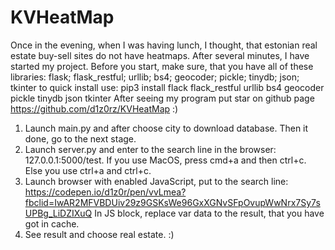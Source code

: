 # KVHeatMap
Once in the evening, when I was having lunch, I thought, that estonian real estate buy-sell sites do not have heatmaps.
After several minutes, I have started my project.
Before you start, make sure, that you have all of these libraries:
flask; flask_restful; urllib; bs4; geocoder; pickle; tinydb; json; tkinter
to quick install use:
pip3 install flack flack_restful urllib bs4 geocoder pickle tinydb json tkinter
After seeing my program put star on github page https://github.com/d1z0rz/KVHeatMap :)
1. Launch main.py and after choose city to download database.
  Then it done, go to the next stage.
2. Launch server.py and enter to the search line in the browser:
  127.0.0.1:5000/test.
  If you use MacOS, press cmd+a and then ctrl+c.
  Else you use  ctrl+a and ctrl+c.
3. Launch browser with enabled JavaScript, put to the search line:
  https://codepen.io/d1z0r/pen/vvLmea?fbclid=IwAR2MFVBDUiv29z9GSKsWe96GxXGNvSFpOvupWwNrx7Sy7sUPBg_LiDZIXuQ
  In JS block, replace var data to the result, that you have got in cache.
4. See result and choose real estate. :)

